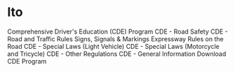 # lto
  Comprehensive Driver's Education (CDE) Program       CDE - Road Safety     CDE - Road and Traffic Rules         Signs, Signals &amp; Markings         Expressway         Rules on the Road     CDE - Special Laws (Light Vehicle)     CDE - Special Laws (Motorcycle and Tricycle)     CDE - Other Regulations     CDE - General Information   Download CDE Program  
